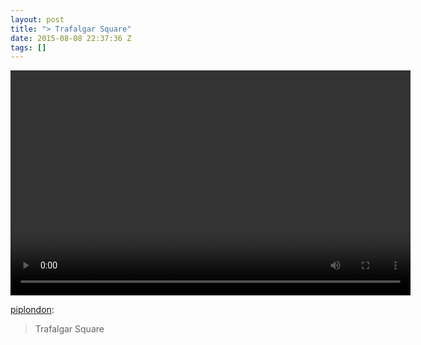 ```yaml
---
layout: post
title: "> Trafalgar Square"
date: 2015-08-08 22:37:36 Z
tags: []
---
```

<video width="640" height="360" autoplay="autoplay" controls="controls"><source src="/media/2015/08/126206173939.mp4" type="video/mp4></video>

[piplondon](http://pipobscure.uk/post/126202652533/trafalgar-square):

> Trafalgar Square
